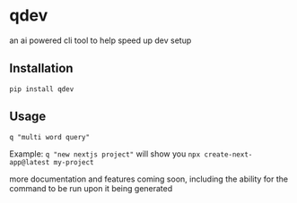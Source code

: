 # qdev

an ai powered cli tool to help speed up dev setup

## Installation

`pip install qdev`

## Usage

`q "multi word query"`

Example: `q "new nextjs project"` will show you `npx create-next-app@latest my-project`

more documentation and features coming soon, including the ability for the command to be run upon it being generated
